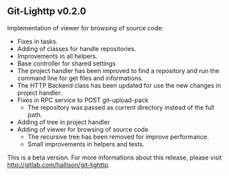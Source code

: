 Git-Lighttp v0.2.0
------------------

Implementation of viewer for browsing of source code:

- Fixes in tasks.
- Adding of classes for handle repositories.
- Improvements in all helpers.
- Base controller for shared settings
- The project handler has been improved to find a repository and run the
  command line for get files and informations.
- The HTTP Backend class has been updated for use the new changes in project
  handler.
- Fixes in RPC service to POST git-upload-pack
  - The repository was passed as current directory instead of the full path.
- Adding of tree in project handler
- Adding of viewer for browsing of source code
  - The recursive tree has been removed for improve performance.
  - Small improvements in helpers and tests.

This is a beta version. For more informations about this release,
please visit <http://gitlab.com/hallison/git-lighttp>.
